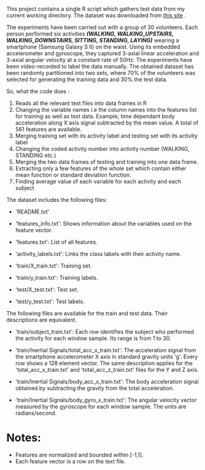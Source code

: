 This project contains a single R script which gathers test data from my current working directory. The dataset was downloaded from [this site](http://archive.ics.uci.edu/ml/datasets/Human+Activity+Recognition+Using+Smartphones) .

The experiments have been carried out with a group of 30 volunteers. Each person performed six activities _**(WALKING, WALKING_UPSTAIRS, WALKING_DOWNSTAIRS, SITTING, STANDING, LAYING)**_ wearing a smartphone (Samsung Galaxy S II) on the waist. Using its embedded accelerometer and gyroscope, they captured 3-axial linear acceleration and 3-axial angular velocity at a constant rate of 50Hz. The experiments have been video-recorded to label the data manually. The obtained dataset has been randomly partitioned into two sets, where 70% of the volunteers was selected for generating the training data and 30% the test data.

So, what the code does :
1.	Reads all the relevant text files into data frames in R
2.	Changing the variable names i.e the column names into the features list for training as well as test data. Example, time dependant body acceleration along X axis signal subtracted by the mean value. A total of 561 features are available.
3.	Merging training set with its activity label and testing set with its activity label
4.	Changing the coded activity number into activity number (WALKING, STANDING etc.)
5.	Merging the two data frames of testing and training into one data frame.
6.	Extracting only a few features of the whole set which contain either mean function or standard deviation function.
7.	Finding average value of each variable for each activity and each subject 

The dataset includes the following files:

- 'README.txt'

- 'features_info.txt': Shows information about the variables used on the feature vector.

- 'features.txt': List of all features.

- 'activity_labels.txt': Links the class labels with their activity name.

- 'train/X_train.txt': Training set.

- 'train/y_train.txt': Training labels.

- 'test/X_test.txt': Test set.

- 'test/y_test.txt': Test labels.

The following files are available for the train and test data. Their descriptions are equivalent. 

- 'train/subject_train.txt': Each row identifies the subject who performed the activity for each window sample. Its range is from 1 to 30. 

- 'train/Inertial Signals/total_acc_x_train.txt': The acceleration signal from the smartphone accelerometer X axis in standard gravity units 'g'. Every row shows a 128 element vector. The same description applies for the 'total_acc_x_train.txt' and 'total_acc_z_train.txt' files for the Y and Z axis. 

- 'train/Inertial Signals/body_acc_x_train.txt': The body acceleration signal obtained by subtracting the gravity from the total acceleration. 

- 'train/Inertial Signals/body_gyro_x_train.txt': The angular velocity vector measured by the gyroscope for each window sample. The units are radians/second. 

Notes: 
======
- Features are normalized and bounded within [-1,1].
- Each feature vector is a row on the text file.

